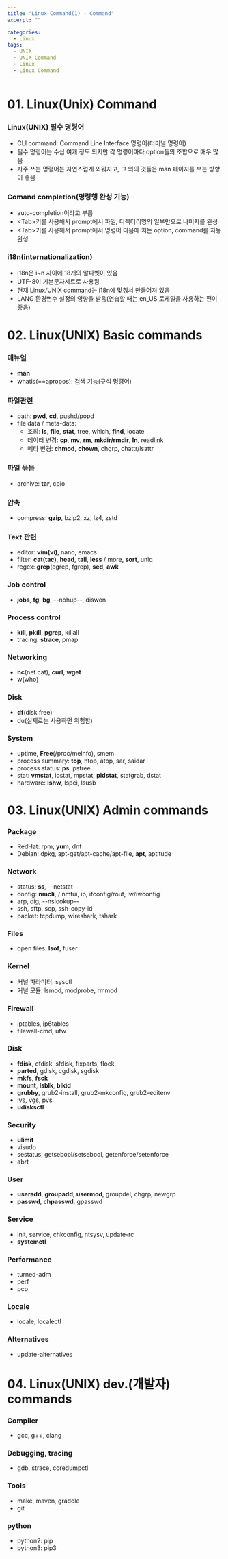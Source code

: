 ```yaml
---
title: "Linux Command(1) - Command"
excerpt: ""

categories:
  - Linux
tags:
  - UNIX
  - UNIX Command
  - Linux
  - Linux Command
---
```

# 01. Linux(Unix) Command
### Linux(UNIX) 필수 명령어
- CLI command: Command Line Interface 명령어(터미널 명령어)
- 필수 명령어는 수십 여개 정도 되지만 각 명령어마다 option들의 조합으로 매우 많음
- 자주 쓰는 명령어는 자연스럽게 외워지고, 그 외의 것들은 man 페이지를 보는 방향이 좋음

### Comand completion(명령행 완성 기능)
- auto-completion이라고 부름
- &#60;Tab&#62;키를 사용해서 prompt에서 파일, 디렉터리명의 일부만으로 나머지를 완성
- &#60;Tab&#62;키를 사용해서 prompt에서 명령어 다음에 치는 option, command를 자동 완성

### i18n(internationalization)
- i18n은 i~n 사이에 18개의 알파벳이 있음
- UTF-8이 기본문자세트로 사용됨
- 현재 Linux/UNIX command는 i18n에 맞춰서 만들어져 있음
- LANG 환경변수 설정의 영향을 받음(연습할 때는 en_US 로케일을 사용하는 편이 좋음)

# 02. Linux(UNIX) Basic commands
### 매뉴얼
- **man**
- whatis(==apropos): 검색 기능(구식 명령어)

### 파일관련
- path: **pwd**, **cd**, pushd/popd
- file data / meta-data:
  - 조회: **ls**, **file**, **stat**, tree, which, **find**, locate
  - 데이터 변경: **cp**, **mv**, **rm**, **mkdir/rmdir**, **ln**, readlink
  - 메타 변경: **chmod**, **chown**, chgrp, chattr/lsattr

### 파일 묶음
- archive: **tar**, cpio

### 압축
- compress: **gzip**, bzip2, xz, lz4, zstd

### Text 관련
- editor: **vim(vi)**, nano, emacs
- filter: **cat(tac)**, **head**, **tail**, **less** / more, **sort**, uniq
- regex: **grep**(egrep, fgrep), **sed**, **awk**

### Job control
- **jobs**, **fg**, **bg**, --nohup--, diswon

### Process control
- **kill**, **pkill**, **pgrep**, killall
- tracing: **strace**, pmap

### Networking
- **nc**(net cat), **curl**, **wget**
- w(who)

### Disk
- **df**(disk free)
- du(실제로는 사용하면 위험함)

### System
- uptime, **Free**(/proc/meinfo), smem
- process summary: **top**, htop, atop, sar, saidar
- process status: **ps**, pstree
- stat: **vmstat**, iostat, mpstat, **pidstat**, statgrab, dstat
- hardware: **lshw**, lspci, lsusb

# 03. Linux(UNIX) Admin commands
### Package
- RedHat: rpm, **yum**, dnf
- Debian: dpkg, apt-get/apt-cache/apt-file, **apt**, aptitude

### Network
- status: **ss**, --netstat--
- config: **nmcli**, / nmtui, ip, ifconfig/rout, iw/iwconfig
- arp, dig, --nslookup--
- ssh, sftp, scp, ssh-copy-id
- packet: tcpdump, wireshark, tshark

### Files
- open files: **lsof**, fuser

### Kernel
- 커널 파라미터: sysctl
- 커널 모듈: lsmod, modprobe, rmmod

### Firewall
- iptables, ip6tables
- filewall-cmd, ufw

### Disk
- **fdisk**, cfdisk, sfdisk, fixparts, flock,
- **parted**, gdisk, cgdisk, sgdisk
- **mkfs**, **fsck**
- **mount**, **lsblk**, **blkid**
- **grubby**, grub2-install, grub2-mkconfig, grub2-editenv
- lvs, vgs, pvs
- **udisksctl**

### Security
- **ulimit**
- visudo
- sestatus, getsebool/setsebool, getenforce/setenforce
- abrt

### User
- **useradd**, **groupadd**, **usermod**, groupdel, chgrp, newgrp
- **passwd**, **chpasswd**, gpasswd

### Service
- init, service, chkconfig, ntsysv, update-rc
- **systemctl**

### Performance
- turned-adm
- perf
- pcp

### Locale
- locale, localectl

### Alternatives
- update-alternatives

# 04. Linux(UNIX) dev.(개발자) commands
### Compiler
- gcc, g++, clang

### Debugging, tracing
- gdb, strace, coredumpctl

### Tools
- make, maven, graddle
- git

### python
- python2: pip
- python3: pip3